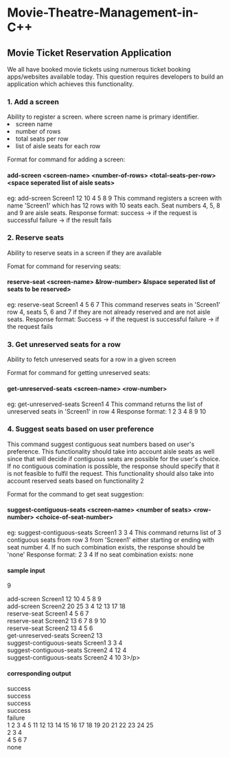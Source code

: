# Movie-Theatre-Management-in-C++
<h2>Movie Ticket Reservation Application</h2>

We all have booked movie tickets using numerous ticket booking apps/websites available today. This question requires developers to build an application which achieves this functionality.

<h3>1. Add a screen</h3>
Ability to register a screen. where screen name is primary identifier.
<ui>
  <li>screen name</li>
  <li>number of rows</li>
  <li>total seats per row</li>
  <li>list of aisle seats for each row</li>
</ui>

Format for command for adding a screen:
<h4>add-screen &ltscreen-name&gt &ltnumber-of-rows&gt &lttotal-seats-per-row&gt &ltspace seperated list of aisle seats&gt</h4>

eg:
add-screen Screen1 12 10 4 5 8 9
This command registers a screen with name 'Screen1' which has 12 rows with 10 seats each. Seat numbers 4, 5, 8 and 9 are aisle seats.
Response format:
success -> if the request is successful
failure -> if the result fails

<h3>2. Reserve seats</h3>
Ability to reserve seats in a screen if they are available

Fomat for command for reserving seats:
<h4>reserve-seat &ltscreen-name&gt &lrow-number&gt &lspace seperated list of seats to be reserved&gt</h4>

eg:
reserve-seat Screen1 4 5 6 7
This command reserves seats in 'Screen1' row 4, seats 5, 6 and 7 if they are not already reserved and are not aisle seats.
Response format: 
Success -> if the request is successful
failure -> if the request fails

<h3>3. Get unreserved seats for a row</h3>
Ability to fetch unreserved seats for a row in a given screen

Format for command for getting unreserved seats:
<h4>get-unreserved-seats &ltscreen-name&gt &ltrow-number&gt</h4>

eg:
get-unreserved-seats Screen1 4
This command returns the list of unreserved seats in 'Screen1' in row 4
Response format:
1 2 3 4 8 9 10

<h3>4. Suggest seats based on user preference</h3>
This command suggest contiguous seat numbers based on user's preference. This functionality should take into account aisle seats as well since that will decide if contiguous seats are possible for the user's choice. If no contiguous comination is possible, the response should specify that it is not feasible to fulfil the request. This functionality should also take into account reserved seats based on functionality 2

Format for the command to get seat suggestion:
<h4>suggest-contiguous-seats &ltscreen-name&gt &ltnumber of seats&gt &ltrow-number&gt &ltchoice-of-seat-number&gt</h4>

eg:
suggest-contiguous-seats Screen1 3 3 4
This command returns list of 3 contiguous seats from row 3 from 'Screen1' either starting or
ending with seat number 4. If no such combination exists, the response should be 'none'
Response format:
2 3 4
If no seat combination exists:
none



<h4>sample input</h4>
<p>9</p>
<p>add-screen Screen1 12 10 4 5 8 9</br>
add-screen Screen2 20 25 3 4 12 13 17 18</br>
reserve-seat Screen1 4 5 6 7</br>
reserve-seat Screen2 13 6 7 8 9 10</br>
reserve-seat Screen2 13 4 5 6</br>
get-unreserved-seats Screen2 13</br>
suggest-contiguous-seats Screen1 3 3 4</br>
suggest-contiguous-seats Screen2 4 12 4</br>
suggest-contiguous-seats Screen2 4 10 3>/p>

<h4>corresponding output</h4>
<p>success</br>
success</br>
success</br>
success</br>
failure</br>
1 2 3 4 5 11 12 13 14 15 16 17 18 19 20 21 22 23 24 25</br>
2 3 4</br>
4 5 6 7</br>
none</p>

